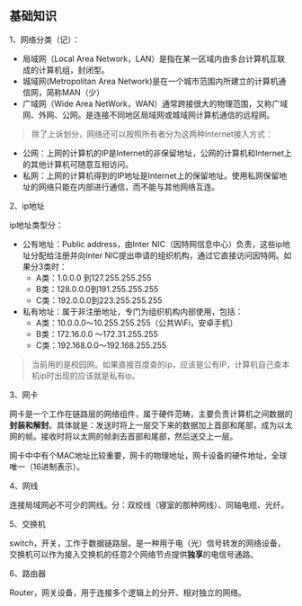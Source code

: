 

## 基础知识
1、网络分类（记）：

- 局域网（Local Area Network，LAN）是指在某一区域内由多台计算机互联成的计算机组，封闭型。
- 城域网(Metropolitan Area Network)是在一个城市范围内所建立的计算机通信网，简称MAN（少）
- 广域网（Wide Area NetWork，WAN）通常跨接很大的物理范围，又称广域网、外网、公网。是连接不同地区局域网或城域网计算机通信的远程网。

>除了上诉划分，网络还可以按照所有者分为这两种Internet接入方式：

- 公网：上网的计算机的IP是Internet的非保留地址，公网的计算机和Internet上的其他计算机可随意互相访问。
- 私网：上网的计算机得到的IP地址是Internet上的保留地址。使用私网保留地址的网络只能在内部进行通信，而不能与其他网络互连。

2、ip地址

ip地址类型分：

- 公有地址：Public address，由Inter NIC（因特网信息中心）负责，这些ip地址分配给注册并向Inter NIC提出申请的组织机构，通过它直接访问因特网。如果分3类时：
   - A类：1.0.0.0 到127.255.255.255
   - B类：128.0.0.0到191.255.255.255
   - C类：192.0.0.0到223.255.255.255
- 私有地址：属于非注册地址，专门为组织机构内部使用，包括：
   - A类：10.0.0.0～10.255.255.255（公共WiFi，安卓手机）
   - B类：172.16.0.0 ～172.31.255.255
   - C类：192.168.0.0～192.168.255.255
>当前用的是校园网。如果直接百度查的ip，应该是公有IP，计算机自己查本机ip时出现的应该就是私有ip。 

3、网卡

网卡是一个工作在链路层的网络组件，属于硬件范畴，主要负责计算机之间数据的**封装和解封**。具体就是：发送时将上一层交下来的数据加上首部和尾部，成为以太网的帧。接收时将以太网的帧剥去首部和尾部，然后送交上一层。

网卡中中有个MAC地址比较重要，网卡的物理地址，网卡设备的硬件地址，全球唯一（16进制表示）。

4、网线

连接局域网必不可少的网线。分：双绞线（寝室的那种网线）、同轴电缆、光纤。

5、交换机

switch，开关，工作于数据链路层。是一种用于电（光）信号转发的网络设备，交换机可以作为接入交换机的任意2个网络节点提供**独享**的电信号通路。

6、路由器

Router，网关设备，用于连接多个逻辑上的分开、相对独立的网络。
